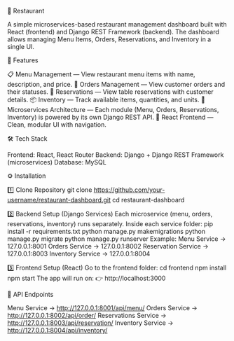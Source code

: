 🍴 Restaurant

A simple microservices-based restaurant management dashboard built with React (frontend) and Django REST Framework (backend). The dashboard allows managing Menu Items, Orders, Reservations, and Inventory in a single UI.

🚀 Features

📋 Menu Management — View restaurant menu items with name, description, and price. 🛒 Orders Management — View customer orders and their statuses. 📅 Reservations — View table reservations with customer details. 📦 Inventory — Track available items, quantities, and units. 🔗 Microservices Architecture — Each module (Menu, Orders, Reservations, Inventory) is powered by its own Django REST API. 🎨 React Frontend — Clean, modular UI with navigation.

🛠️ Tech Stack

Frontend: React, React Router Backend: Django + Django REST Framework (microservices) Database: MySQL

⚙️ Installation

1️⃣ Clone Repository git clone https://github.com/your-username/restaurant-dashboard.git cd restaurant-dashboard

2️⃣ Backend Setup (Django Services) Each microservice (menu, orders, reservations, inventory) runs separately. Inside each service folder: pip install -r requirements.txt python manage.py makemigrations python manage.py migrate python manage.py runserver Example: Menu Service → 127.0.0.1:8001 Orders Service → 127.0.0.1:8002 Reservation Service → 127.0.0.1:8003 Inventory Service → 127.0.0.1:8004

3️⃣ Frontend Setup (React) Go to the frontend folder: cd frontend npm install npm start The app will run on: 👉 http://localhost:3000

🔗 API Endpoints

Menu Service → http://127.0.0.1:8001/api/menu/ Orders Service → http://127.0.0.1:8002/api/order/ Reservations Service → http://127.0.0.1:8003/api/reservation/ Inventory Service → http://127.0.0.1:8004/api/inventory/
